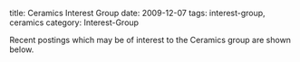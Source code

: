 title: Ceramics Interest Group
date: 2009-12-07 
tags: interest-group, ceramics
category: Interest-Group

Recent postings which may be of interest to the Ceramics group are shown below.
